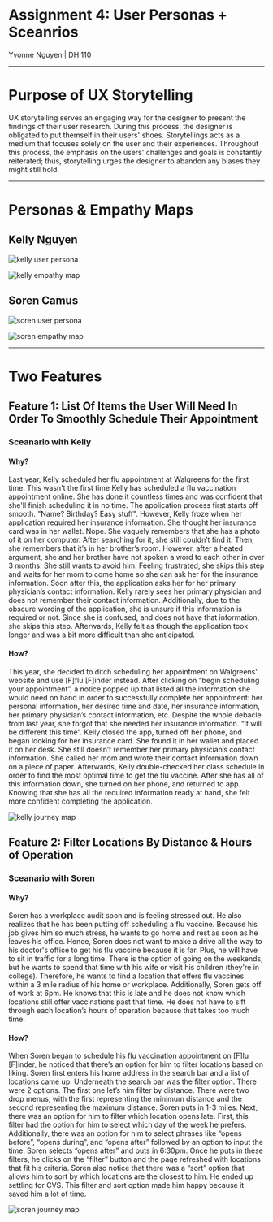 # Assignment 4: User Personas + Sceanrios 

Yvonne Nguyen | DH 110

---

# Purpose of UX Storytelling 
UX storytelling serves an engaging way for the designer to present the findings of their user research. During this process, the designer is obligated to put themself in their users' shoes. Storytellings acts as a medium that focuses solely on the user and their experiences. Throughout this process, the emphasis on the users' challenges and goals is constantly reiterated; thus, storytelling urges the designer to abandon any biases they might still hold. 

---

# Personas & Empathy Maps

## Kelly Nguyen
![kelly user persona](https://s3.us-west-2.amazonaws.com/secure.notion-static.com/4a18e27d-576e-4166-9b52-78baa013dd03/kelly_persona.png?X-Amz-Algorithm=AWS4-HMAC-SHA256&X-Amz-Credential=AKIAT73L2G45O3KS52Y5%2F20211026%2Fus-west-2%2Fs3%2Faws4_request&X-Amz-Date=20211026T044044Z&X-Amz-Expires=86400&X-Amz-Signature=4c5c0c3ac3e17732567c47cc97a7db0ed0436ea5796528bd971d16c7bb2093e7&X-Amz-SignedHeaders=host&response-content-disposition=filename%20%3D%22kelly%2520persona.png%22)

![kelly empathy map](https://s3.us-west-2.amazonaws.com/secure.notion-static.com/7089514e-a038-4e06-8cec-bc3dc69e4977/kelly_empathy_map.png?X-Amz-Algorithm=AWS4-HMAC-SHA256&X-Amz-Credential=AKIAT73L2G45O3KS52Y5%2F20211026%2Fus-west-2%2Fs3%2Faws4_request&X-Amz-Date=20211026T044537Z&X-Amz-Expires=86400&X-Amz-Signature=39103d2275f91cb1326b7a2c900f813c6e2c3cd2095b1cb75d1ea955c934a829&X-Amz-SignedHeaders=host&response-content-disposition=filename%20%3D%22kelly%2520empathy%2520map.png%22)

## Soren Camus
![soren user persona](https://s3.us-west-2.amazonaws.com/secure.notion-static.com/c82aee37-a614-4274-85ab-aa3d341956cc/soren_persona.png?X-Amz-Algorithm=AWS4-HMAC-SHA256&X-Amz-Credential=AKIAT73L2G45O3KS52Y5%2F20211026%2Fus-west-2%2Fs3%2Faws4_request&X-Amz-Date=20211026T044357Z&X-Amz-Expires=86400&X-Amz-Signature=d4e5b5872470e52491e107c972a82bb544b67858c7f1f7bb85cd3b7bc1b5babe&X-Amz-SignedHeaders=host&response-content-disposition=filename%20%3D%22soren%2520persona.png%22)

![soren empathy map](https://s3.us-west-2.amazonaws.com/secure.notion-static.com/d7227fad-8d8e-4799-8d60-545804589bcc/soren_empathy_map.png?X-Amz-Algorithm=AWS4-HMAC-SHA256&X-Amz-Credential=AKIAT73L2G45O3KS52Y5%2F20211026%2Fus-west-2%2Fs3%2Faws4_request&X-Amz-Date=20211026T044810Z&X-Amz-Expires=86400&X-Amz-Signature=313636dac7600d613c5d6bb162ac2854a9e27d73011ede3771e881c7e2351302&X-Amz-SignedHeaders=host&response-content-disposition=filename%20%3D%22soren%2520empathy%2520map.png%22)

---

# Two Features 

## Feature 1: List Of Items the User Will Need In Order To Smoothly Schedule Their Appointment

### Sceanario with Kelly

#### Why?
Last year, Kelly scheduled her flu appointment at Walgreens for the first time. This wasn't the first time Kelly has scheduled a flu vaccination appointment online. She has done it countless times and was confident that she'll finish scheduling it in no time. The application process first starts off smooth. "Name? Birthday? Easy stuff". However, Kelly froze when her application required her insurance information. She thought her insurance card was in her wallet. Nope. She vaguely remembers that she has a photo of it on her computer. After searching for it, she still couldn’t find it. Then, she remembers that it’s in her brother’s room. However, after a heated argument, she and her brother have not spoken a word to each other in over 3 months. She still wants to avoid him. Feeling frustrated, she skips this step and waits for her mom to come home so she can ask her for the insurance information. Soon after this, the application asks her for her primary physician’s contact information. Kelly rarely sees her primary physician and does not remember their contact information. Additionally, due to the obscure wording of the application, she is unsure if this information is required or not. Since she is confused, and does not have that information, she skips this step. Afterwards, Kelly felt as though the application took longer and was a bit more difficult than she anticipated. 

#### How?
This year, she decided to ditch scheduling her appointment on Walgreens' website and use [F]flu [F]inder instead. After clicking on “begin scheduling your appointment”, a notice popped up that listed all the information she would need on hand in order to successfully complete her appointment: her personal information, her desired time and date, her insurance information, her primary physician’s contact information, etc. Despite the whole debacle from last year, she forgot that she needed her insurance information. “It will be different this time”. Kelly closed the app, turned off her phone, and began looking for her insurance card. She found it in her wallet and placed it on her desk. She still doesn’t remember her primary physician’s contact information. She called her mom and wrote their contact information down on a piece of paper. Afterwards, Kelly double-checked her class schedule in order to find the most optimal time to get the flu vaccine. After she has all of this information down, she turned on her phone, and returned to app. Knowing that she has all the required information ready at hand, she felt more confident completing the application. 

![kelly journey map](https://s3.us-west-2.amazonaws.com/secure.notion-static.com/71e3a8f9-8947-4473-b5f5-2281b64dca4b/kelly_user_journey.png?X-Amz-Algorithm=AWS4-HMAC-SHA256&X-Amz-Credential=AKIAT73L2G45O3KS52Y5%2F20211026%2Fus-west-2%2Fs3%2Faws4_request&X-Amz-Date=20211026T045325Z&X-Amz-Expires=86400&X-Amz-Signature=b6a61ea0fe0e19d929eef2e3a948c467e6033215eb6e06cee78f852848f777a8&X-Amz-SignedHeaders=host&response-content-disposition=filename%20%3D%22kelly%2520user%2520journey.png%22)

## Feature 2: Filter Locations By Distance & Hours of Operation

### Sceanario with Soren

#### Why?
Soren has a workplace audit soon and is feeling stressed out. He also realizes that he has been putting off scheduling a flu vaccine. Because his job gives him so much stress, he wants to go home and rest as soon as he leaves his office. Hence, Soren does not want to make a drive all the way to his doctor's office to get his flu vaccine because it is far. Plus, he will have to sit in traffic for a long time. There is the option of going on the weekends, but he wants to spend that time with his wife or visit his children (they're in college). Therefore, he wants to find a location that offers flu vaccines within a 3 mile radius of his home or workplace. Additionally, Soren gets off of work at 6pm. He knows that this is late and he does not know which locations still offer vaccinations past that time. He does not have to sift through each location’s hours of operation because that takes too much time.

#### How?
When Soren began to schedule his flu vaccination appointment on [F]lu [F]inder, he noticed that there’s an option for him to filter locations based on liking. Soren first enters his home address in the search bar and a list of locations came up. Underneath the search bar was the filter option. There were 2 options. The first one let’s him filter by distance. There were two drop menus, with the first representing the minimum distance and the second representing the maximum distance. Soren puts in 1-3 miles. Next, there was an option for him to filter which location opens late. First, this filter had the option for him to select which day of the week he prefers. Additionally, there was an option for him to select phrases like “opens before”, “opens during”, and “opens after” followed by an option to input the time. Soren selects “opens after” and puts in 6:30pm. Once he puts in these filters, he clicks on the “filter” button and the page refreshed with locations that fit his criteria. Soren also notice that there was a “sort” option that allows him to sort by which locations are the closest to him. He ended up settling for CVS. This filter and sort option made him happy because it saved him a lot of time.

![soren journey map](https://s3.us-west-2.amazonaws.com/secure.notion-static.com/16a68262-dd89-43e9-a50c-c6d2e231e803/soren_user_journey.png?X-Amz-Algorithm=AWS4-HMAC-SHA256&X-Amz-Credential=AKIAT73L2G45O3KS52Y5%2F20211026%2Fus-west-2%2Fs3%2Faws4_request&X-Amz-Date=20211026T053907Z&X-Amz-Expires=86400&X-Amz-Signature=4a277fcf03e4e727249aac9fe80c647812e0a1f0b13764791ae455d670566f7f&X-Amz-SignedHeaders=host&response-content-disposition=filename%20%3D%22soren%2520user%2520journey.png%22)
